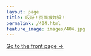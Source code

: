 ```yaml
---
layout: page
title: 哎呀！页面被炸毁！
permalink: /404.html
feature_image: images/404.jpg
---
```


<a class="error-link" href="{{ site.baseurl }}/">Go to the front page &rarr;</a>
